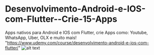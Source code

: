 # Desenvolvimento-Android-e-IOS-com-Flutter--Crie-15-Apps
Apps nativos para Android e IOS com Flutter, crie Apps como: Youtube, WhatsApp, Uber, OLX e muito mais! "https://www.udemy.com/course/desenvolvimento-android-e-ios-com-flutter/"
![alt text](https://udemy-certificate.s3.amazonaws.com/image/UC-365eb4a7-c239-4a6e-9320-adf88cf8175c.jpg)
